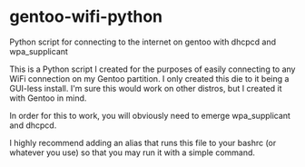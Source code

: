 # gentoo-wifi-python
Python script for connecting to the internet on gentoo with dhcpcd and wpa_supplicant


This is a Python script I created for the purposes of easily connecting to any WiFi connection on my Gentoo partition. I only created this die to it being a GUI-less install.
I'm sure this would work on other distros, but I created it with Gentoo in mind.

In order for this to work, you will obviously need to emerge wpa_supplicant and dhcpcd.

I highly recommend adding an alias that runs this file to your bashrc (or whatever you use) so that you may run it with a simple command.
